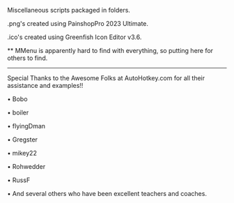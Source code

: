Miscellaneous scripts packaged in folders. 

.png's created using PainshopPro 2023 Ultimate.

.ico's created using Greenfish Icon Editor v3.6.


** MMenu is apparently hard to find with everything, so putting here for others to find.

___


Special Thanks to the Awesome Folks at AutoHotkey.com for all their assistance and examples!!

• Bobo

• boiler

• flyingDman

• Gregster

• mikey22

• Rohwedder

• RussF

• And several others who have been excellent teachers and coaches. 
